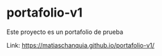 # portafolio-v1
Este proyecto es un portafolio de prueba 

Link: https://matiaschanquia.github.io/portafolio-v1/

